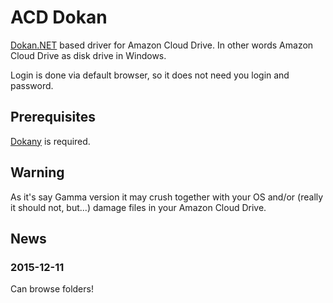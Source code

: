 ACD Dokan
=========

[Dokan.NET](https://github.com/dokan-dev/dokan-dotnet) based driver for Amazon Cloud Drive. In other words Amazon Cloud Drive as disk drive in Windows.

Login is done via default browser, so it does not need you login and password.

Prerequisites
-------------
[Dokany](https://github.com/dokan-dev/dokany/releases) is required.

Warning
-------
As it's say Gamma version it may crush together with your OS and/or (really it should not, but...) damage files in your Amazon Cloud Drive.

News
----

### 2015-12-11

Can browse folders!
